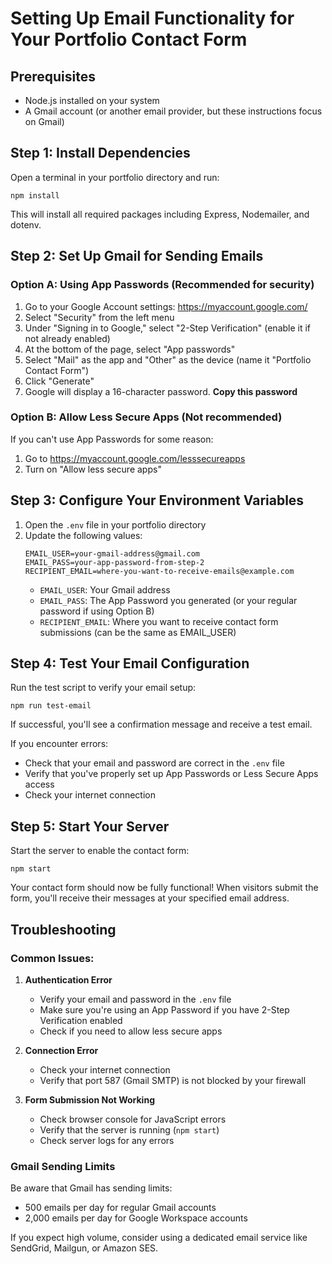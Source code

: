 # Setting Up Email Functionality for Your Portfolio Contact Form

## Prerequisites
- Node.js installed on your system
- A Gmail account (or another email provider, but these instructions focus on Gmail)

## Step 1: Install Dependencies
Open a terminal in your portfolio directory and run:
```
npm install
```

This will install all required packages including Express, Nodemailer, and dotenv.

## Step 2: Set Up Gmail for Sending Emails

### Option A: Using App Passwords (Recommended for security)
1. Go to your Google Account settings: https://myaccount.google.com/
2. Select "Security" from the left menu
3. Under "Signing in to Google," select "2-Step Verification" (enable it if not already enabled)
4. At the bottom of the page, select "App passwords"
5. Select "Mail" as the app and "Other" as the device (name it "Portfolio Contact Form")
6. Click "Generate"
7. Google will display a 16-character password. **Copy this password**

### Option B: Allow Less Secure Apps (Not recommended)
If you can't use App Passwords for some reason:
1. Go to https://myaccount.google.com/lesssecureapps
2. Turn on "Allow less secure apps"

## Step 3: Configure Your Environment Variables
1. Open the `.env` file in your portfolio directory
2. Update the following values:
   ```
   EMAIL_USER=your-gmail-address@gmail.com
   EMAIL_PASS=your-app-password-from-step-2
   RECIPIENT_EMAIL=where-you-want-to-receive-emails@example.com
   ```
   - `EMAIL_USER`: Your Gmail address
   - `EMAIL_PASS`: The App Password you generated (or your regular password if using Option B)
   - `RECIPIENT_EMAIL`: Where you want to receive contact form submissions (can be the same as EMAIL_USER)

## Step 4: Test Your Email Configuration
Run the test script to verify your email setup:
```
npm run test-email
```

If successful, you'll see a confirmation message and receive a test email.

If you encounter errors:
- Check that your email and password are correct in the `.env` file
- Verify that you've properly set up App Passwords or Less Secure Apps access
- Check your internet connection

## Step 5: Start Your Server
Start the server to enable the contact form:
```
npm start
```

Your contact form should now be fully functional! When visitors submit the form, you'll receive their messages at your specified email address.

## Troubleshooting

### Common Issues:

1. **Authentication Error**
   - Verify your email and password in the `.env` file
   - Make sure you're using an App Password if you have 2-Step Verification enabled
   - Check if you need to allow less secure apps

2. **Connection Error**
   - Check your internet connection
   - Verify that port 587 (Gmail SMTP) is not blocked by your firewall

3. **Form Submission Not Working**
   - Check browser console for JavaScript errors
   - Verify that the server is running (`npm start`)
   - Check server logs for any errors

### Gmail Sending Limits
Be aware that Gmail has sending limits:
- 500 emails per day for regular Gmail accounts
- 2,000 emails per day for Google Workspace accounts

If you expect high volume, consider using a dedicated email service like SendGrid, Mailgun, or Amazon SES.